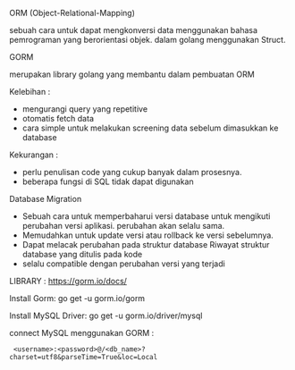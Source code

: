ORM (Object-Relational-Mapping)

sebuah cara untuk dapat mengkonversi data menggunakan bahasa pemrograman yang berorientasi objek. dalam golang menggunakan Struct.

GORM

merupakan library golang yang membantu dalam pembuatan ORM

Kelebihan :

- mengurangi query yang repetitive
- otomatis fetch data
- cara simple untuk melakukan screening data sebelum dimasukkan ke database

Kekurangan :

- perlu penulisan code yang cukup banyak dalam prosesnya.
- beberapa fungsi di SQL tidak dapat digunakan

Database Migration

- Sebuah cara untuk memperbaharui versi database untuk mengikuti perubahan versi aplikasi. perubahan akan selalu sama.
- Memudahkan untuk update versi atau rollback ke versi sebelumnya.
- Dapat melacak perubahan pada struktur database
Riwayat struktur database yang ditulis pada kode
- selalu compatible dengan perubahan versi yang terjadi

LIBRARY : https://gorm.io/docs/

Install Gorm:  go get -u gorm.io/gorm

Install MySQL Driver: go get -u gorm.io/driver/mysql


connect MySQL menggunakan GORM :

     <username>:<password>@/<db_name>?charset=utf8&parseTime=True&loc=Local
